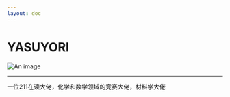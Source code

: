 ```yaml
---
layout: doc
---
```

# YASUYORI
![An image](http://q1.qlogo.cn/g?b=qq&nk=654727281&s=160)
_________________
一位211在读大佬，化学和数学领域的竞赛大佬，材料学大佬
